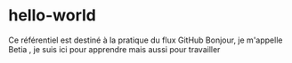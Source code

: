 # hello-world
Ce référentiel est destiné à la pratique du flux GitHub
Bonjour, je m'appelle Betia , je suis ici pour apprendre mais aussi pour travailler
